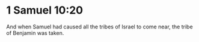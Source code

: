 # 1 Samuel 10:20

And when Samuel had caused all the tribes of Israel to come near, the tribe of Benjamin was taken.